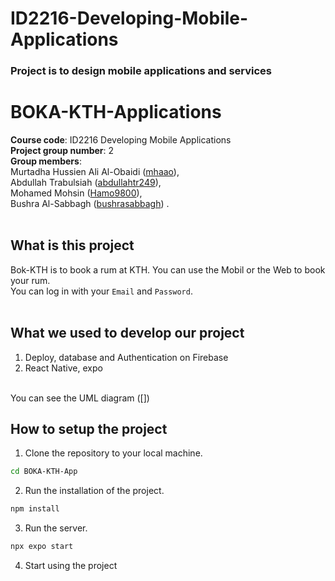 # ID2216-Developing-Mobile-Applications
### Project is to design mobile applications and services

# BOKA-KTH-Applications
**Course code**: ID2216 Developing Mobile Applications<br />
**Project group number**: 2<br />
**Group members**:<br />
   Murtadha Hussien Ali Al-Obaidi ([mhaao](https://github.com/MurtadhaAlobaidi)),<br />
   Abdullah Trabulsiah ([abdullahtr249](https://github.com/abdullahtr249)),<br/>
   Mohamed Mohsin ([Hamo9800](https://github.com/Hamo9800)),<br/>
   Bushra Al-Sabbagh ([bushrasabbagh](https://github.com/bushrasabbagh))
   .<br />
<br />

## What is this project
Bok-KTH is to book a rum at KTH. You can use the Mobil or the Web to book your rum. <br />
You can log in with your `Email` and `Password`.  
<br />

## What we used to develop our project
1. Deploy, database and Authentication on Firebase
2. React Native, expo 
<br>
You can see the UML diagram ([])
<br />

## How to setup the project
1. Clone the repository to your local machine.
```bash
cd BOKA-KTH-App
```
2. Run the installation of the project.
```bash
npm install
```
3. Run the server.
```bash
npx expo start
```
4. Start using the project
<br />

